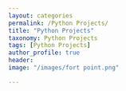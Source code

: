 ```yaml
---
layout: categories
permalink: /Python Projects/
title: "Python Projects"
taxonomy: Python Projects
tags: [Python Projects]
author_profile: true
header:
image: "/images/fort point.png"

---
```

